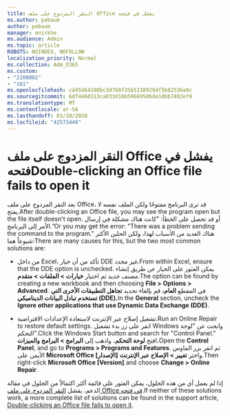 ```yaml
---
title: النقر المزدوج على ملف Office يفشل في فتحه
ms.author: pebaum
author: pebaum
manager: mnirkhe
ms.audience: Admin
ms.topic: article
ROBOTS: NOINDEX, NOFOLLOW
localization_priority: Normal
ms.collection: Adm_O365
ms.custom:
- "2200002"
- "161"
ms.openlocfilehash: cd45d64108bc3d7b8f35b51389294f5b8253ba9c
ms.sourcegitcommit: 6df4460313ca033d18b59669506de1dbb7482ef9
ms.translationtype: MT
ms.contentlocale: ar-SA
ms.lasthandoff: 03/10/2020
ms.locfileid: "42573440"
---
```

# <a name="double-clicking-an-office-file-fails-to-open-it"></a><span data-ttu-id="bafde-102">النقر المزدوج على ملف Office يفشل في فتحه</span><span class="sxs-lookup"><span data-stu-id="bafde-102">Double-clicking an Office file fails to open it</span></span>

<span data-ttu-id="bafde-103">بعد النقر المزدوج على ملف Office، قد ترى البرنامج مفتوحًا ولكن الملف نفسه لا يفتح.</span><span class="sxs-lookup"><span data-stu-id="bafde-103">After double-clicking an Office file, you may see the program open but the file itself doesn't open.</span></span> <span data-ttu-id="bafde-104">أو قد تحصل على الخطأ: "كانت هناك مشكلة في إرسال الأمر إلى البرنامج."</span><span class="sxs-lookup"><span data-stu-id="bafde-104">Or you may get the error: "There was a problem sending the command to the program."</span></span> <span data-ttu-id="bafde-105">هناك العديد من الأسباب لهذا، ولكن الحلين الأكثر شيوعاً هما:</span><span class="sxs-lookup"><span data-stu-id="bafde-105">There are many causes for this, but the two most common solutions are:</span></span>

- <span data-ttu-id="bafde-106">من داخل Excel، تأكد من أن خيار DDE غير محدد.</span><span class="sxs-lookup"><span data-stu-id="bafde-106">From within Excel, ensure that the DDE option is unchecked.</span></span> <span data-ttu-id="bafde-107">يمكن العثور على الخيار عن طريق إنشاء مصنف جديد ثم اختيار **خيارات > الملفات > متقدم**.</span><span class="sxs-lookup"><span data-stu-id="bafde-107">The option can be found by creating a new workbook and then choosing **File > Options > Advanced**.</span></span> <span data-ttu-id="bafde-108">في المقطع **العام،** قم بإلغاء تحديد **تجاهل التطبيقات الأخرى التي تستخدم تبادل البيانات الديناميكي (DDE).**</span><span class="sxs-lookup"><span data-stu-id="bafde-108">In the **General** section, uncheck the **Ignore other applications that use Dynamic Data Exchange (DDE)**.</span></span>

- <span data-ttu-id="bafde-109">تشغيل إصلاح عبر الإنترنت لاستعادة الإعدادات الافتراضية.</span><span class="sxs-lookup"><span data-stu-id="bafde-109">Run an Online Repair to restore default settings.</span></span> <span data-ttu-id="bafde-110">انقر على زر بدء تشغيل Windows وابحث عن "لوحة التحكم".</span><span class="sxs-lookup"><span data-stu-id="bafde-110">Click the Windows Start button and search for "Control Panel."</span></span> <span data-ttu-id="bafde-111">افتح **لوحة التحكم**، واذهب إلى **البرامج > البرامج والميزات.**</span><span class="sxs-lookup"><span data-stu-id="bafde-111">Open the **Control Panel**, and go to **Programs > Programs and Features**.</span></span> <span data-ttu-id="bafde-112">ثم انقر بزر الماوس الأيمن على **Microsoft Office [الإصدار]** واختر **تغيير > الإصلاح عبر الإنترنت**.</span><span class="sxs-lookup"><span data-stu-id="bafde-112">Then right-click **Microsoft Office [Version]** and choose **Change > Online Repair**.</span></span>

<span data-ttu-id="bafde-113">إذا لم يعمل أي من هذه الحلول، يمكن العثور على قائمة أكثر اكتمالاً من الحلول في مقالة الدعم، يفشل [النقر المزدوج على ملف Office في فتحه](https://support.office.com/article/Double-clicking-an-Office-file-fails-to-open-it-1e9c0ad9-34c8-4440-a42e-d30186b29ed6).</span><span class="sxs-lookup"><span data-stu-id="bafde-113">If neither of these solutions work, a more complete list of solutions can be found in the support article, [Double-clicking an Office file fails to open it](https://support.office.com/article/Double-clicking-an-Office-file-fails-to-open-it-1e9c0ad9-34c8-4440-a42e-d30186b29ed6).</span></span>
